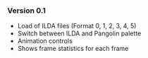 ### Version 0.1 ###
  * Load of ILDA files (Format 0, 1, 2, 3, 4, 5)
  * Switch between ILDA and Pangolin palette
  * Animation controls
  * Shows frame statistics for each frame
